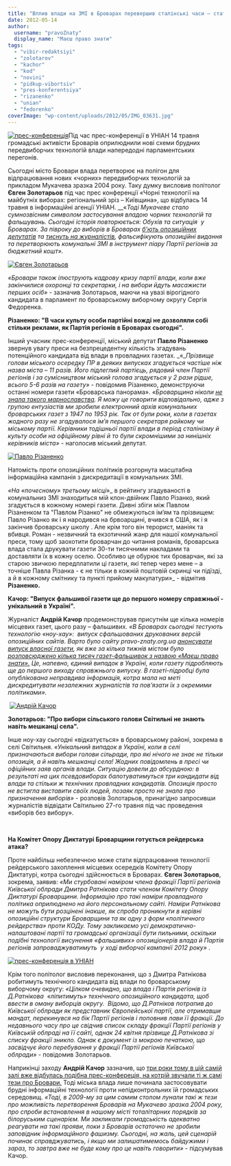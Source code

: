 ```yaml
---
title: "Вплив влади на ЗМІ в Броварах перевершив сталінські часи – статистика"
date: 2012-05-14
author: 
  username: "pravoZnaty"
  display_name: "Маєш право знати"
tags: 
  - "vibir-redaktsiyi"
  - "zolotarov"
  - "kachor"
  - "kod"
  - "novini"
  - "pidkup-vibortsiv"
  - "pres-konferentsiya"
  - "rizanenko"
  - "unian"
  - "fedorenko"
coverImage: "wp-content/uploads/2012/05/IMG_03631.jpg"
---
```


[![](https://mpz.brovary.org/wp-content/uploads/2012/05/IMG_03631.jpg "прес-конференція")](https://mpz.brovary.org/wp-content/uploads/2012/05/IMG_03631.jpg)Під час прес-конференції в УНІАН 14 травня громадські активісти Броварів оприлюднили нові схеми брудних передвиборчих технологій влади напередодні парламентських перегонів.

Сьогодні місто Бровари влада перетворює на полігон для відпрацювання нових «чорних» передвиборчих технологій за прикладом Мукачева зразка 2004 року. Таку думку висловив політолог **Євген Золотарьов** під час прес конференції «Чорні технології на майбутніх виборах: регіональний зріз – Київщина», що відбулась 14 травня в інформаційні агенції УНІАН. __«___Тоді_ _Мукачеве_ _стало_ _сумнозвісним_ _символом_ _застосування_ _владою_ _чорних_ _технологій_ _та_ _фальшувань._ _Сьогодні_ _історія_ _повторюється:_ _Обухів та_ _ситуація_  _у_ _Броварах. За півроку до виборів в Броварах [б’ють опозиційних депутатів](https://mpz.brovary.org/pobito-opozitsiynogo-deputata-brovar/) та [тиснуть на журналістів](https://mpz.brovary.org/vorogi-vilnoyi-presi-v-brovarah/), фальсифікують опозиційні видання та перетворюють комунальні ЗМІ в інструмент піару Партії регіонів за бюджетний кошт_»_._

[![](https://mpz.brovary.org/wp-content/uploads/2012/05/IMG_03751.jpg "Євген Золотарьов")](https://mpz.brovary.org/wp-content/uploads/2012/05/IMG_03751.jpg)

_«Бровари також ілюструють кадрову кризу партії влади, коли вже закінчилися охоронці та секретарки, і на вибори йдуть масажисти перших осіб»_ - зазначив Золотарьов, маючи на увазі вірогідного кандидата в парламент по броварському виборчому округу Сергія Федоренка.

**Різаненко: "В часи культу особи партійні вожді не дозволяли собі стільки реклами, як Партія регіонів в Броварах сьогодні".**

Інший учасник прес-конференції, міський депутат **Павло Різаненко** звернув увагу преси на безпрецедентну кількість згадувань потенційного кандидата від влади в провладних газетах. _«__Прізвище голови міського осередку ПР в деяких випусках згадується частіше ніж назва міста – 11 разів. Його підлеглий партієць, рядовий член Партії регіонів і за сумісництвом міський голова згадується у 2 рази рідше, всього 5-6 разів на газету»_ \- повідомив Різаненко, демонструючи останні номери газети «Броварська панорама». _«Броварщина ніколи [не знала такого марнославства](https://mpz.brovary.org/brovari-stolitsya-chornogo-piaru/). Я можу це говорити відповідально, адже _з групою ентузіастів_ ми зробили електронний архів комунальних броварських газет з 1947 по 1953 рік. Так от були роки, коли в газетах жодного разу не згадувалося ім’я першого секретаря райкому чи міському партії. Керівники тодішньої партії влади в період сталінізму й культу особи на офіційному рівні й то були скромнішими за нинішніх керівників міста»_ - наголосив міський депутат.

[![](https://mpz.brovary.org/wp-content/uploads/2012/05/IMG_0296.jpg "Павло Різаненко")](https://mpz.brovary.org/wp-content/uploads/2012/05/IMG_0296.jpg)

Натомість проти опозиційних політиків розгорнута масштабна інформаційна кампанія з дискредитації в комунальних ЗМІ.

_«На _«_почесному_»_ третьому місці_»_ в рейтингу згадуваності в комунальниз ЗМІ знаходиться мій клон-двійник Павло Різанко, який згадується в кожному номері газети. Дивні збіги між Павлом Різаненком та "Павлом Різанко" не обмежуються ім’ям та прізвищем: Павло Різанко як і я народився на брвоарщині, вчився в США, як і я закінчив броварську школу . Але крім того він терорист, маніяк та вбивця. Роман - незвичний та екзотичний жанр для нашої комунальної преси, тому щоб заохотити броварчан до читання романів, броварська влада стала друкувати газети 30-ти тисячними накладами та доставляти їх в кожну оселю. Особливо це обурює тих броварчан, які за старою звичкою передплатили ці газети, які тепер через мене – а точніше Павла Різанка - є не тільки в кожній поштовій скринці чи підїзді, а й в кожному смітнику та пункті прийому макулатури»_ - відмітив **Різаненко.**

**Качор: "Випуск фальшивої газети ще до першого номеру справжньої - унікальний в Україні".**

Журналіст **Андрій Качор** продемонстрував присутнім ще кілька номерів місцевих газет, цього разу – фальшивих. _«В Броварах сьогодні тестують технологію «ноу-хау»:  випуск сфальшованих друкованих версій опозиційних сайтів. Варто було сайту pravo-znaty.org.ua [анонсувати випуск власної газети](https://mpz.brovary.org/zareyestrovano-gazetu-mayesh-pravo-znati-gotuyetsya-pershiy-nomer-2/), як вже за кілька тижнів містом було [розповсюджено кілька тисяч газет-фальшивок з назвою «Маєш право знати».](https://mpz.brovary.org/zareyestrovano-gazetu-mayesh-pravo-znati-gotuyetsya-pershiy-nomer-2/) Це, напевно, єдиний випадок в Україні, коли газету підробляють ще до першого виходу справжнього випуску. В газеті-підробці була опублікована неправдива інформація, котра мала на меті дискредитувати незалежних журналістів та пов’язати їх з окремими політиками»._

 [![](https://mpz.brovary.org/wp-content/uploads/2012/05/IMG_0348.jpg "Андрій Качор")](https://mpz.brovary.org/wp-content/uploads/2012/05/IMG_0348.jpg)

**Золотарьов: "Про вибори сільського голови Світильні не знають навіть мешканці села".**

Інше ноу-хау сьогодні «відкатується» в броварському районі, зокрема в селі Світильня. _«Унікальний випадок в Україні, коли в селі призначаються вибори голови сільради, про які нічого не знає не тільки опозиція, а й навіть мешканці села! Жодних повідомлень в пресі чи офіційних заяв органів влади. Ситуацію довели до абсурдною: в результаті на цих псевдовиборах балотуватимуться три кандидати від влади та стільки ж технічних провладних кандидатів. Опозиція просто не встигла виставити своїх людей, позаяк просто не знала про призначення виборів»_ - розповів Золотарьов, принагідно запросивши журналістів відвідати Світильню 27-го травня під час проведення «виборів без вибору».

 

**На Комітет Опору Диктатурі Броварщини готується рейдерська атака?**

Проте найбільш небезпечною може стати відпрацювання технології рейдерського захоплення місцевих осередків Комітету Опору Диктатурі, котра сьогодні здійснюється в Броварах. **Євген Золотарьов**, зокрема, заявив: _«Ми стурбовані наміром члена фракції Партії регіонів  Київської облради Дмитра Ратнікова стати членом Комітету Опору Диктатурі Броварщини. Інформацію про такі наміри провладного політика оприлюднено на його персональному сайті. Наміри Ратнікова не можуть бути розцінені інакше, як спроба проникнути в керівні опозиційні структури Броварщини та як одну з форм «політичного рейдерства» проти КОДу. Тому закликаємо усі демократично-налаштовані партії та громадські організації бути пильними, оскільки подібні технології висунення «фальшивих» опозиціонерів влада й Партія регіонів запроваджуватимуть  у ході виборчої кампанії 2012 року»_ .

[![](https://mpz.brovary.org/wp-content/uploads/2012/05/IMG_0257.jpg "прес-конференція в УНІАН")](https://mpz.brovary.org/wp-content/uploads/2012/05/IMG_0257.jpg)

Крім того політолог висловив переконання, що з Дмитра Ратнікова робитимуть технічного кандидата від влади по броварському виборчому округу: _«Цілком очевидно, що влада і Партія регіонів із Д.Ратнікова  «ліпитимуть» технічного опозиційного кандидата, щоб ввести в оману виборців округу.  Відомо, що Д.Ратніков потрапив до Київської облради як представник Європейської партії, але отримавши мандат, перекинувся на бік Партії регіонів і поповнив лави її фракції. До недавнього часу про це свідчив список складу фракції Партії регіонів у Київській облраді на її сайті, однак 24 квітня прізвище Д.Ратнікова зі списку фракції зникло. Однак є документ із мокрою печаткою, що засвідчує його перебування у фракції Партії регіонів Київської облради»_ \- повідомив Золотарьов.

Наприкінці заходу **Андрій Качор** зазначив, що [три роки тому в цій самій залі вже відбулась подібна прес-конфереція, на котрій звучали ті ж самі тези про Бровари.](http://old.afisha-brovary.net/project/otherformat/58-afisha-brovari-zvinuvatila-vladu-mista-v.html) Тоді міська влада лише починала застосовувати брудні інформаційні технології проти непідконтрольних їй громадських середовищ. _«Тоді, в 2009-му за цим самим столом лунали такі ж тези про можливість перетворення Броварів на Мукачево зразка 2004 року, про спроби встановлення в нашому місті тоталітарних порядків за білоруським сценарієм. Ми закликали громадськість адекватно реагувати на такі прояви, поки з Броварів остаточно не зробили заповідник інформаційного фашизму. Сьогодні, на жаль, цей сценарій починає справджуватись, і якщо ми залишатимемось байдужими і зараз, то завтра вже не буде кому про це навіть говорити»_ - підсумував Качор.
